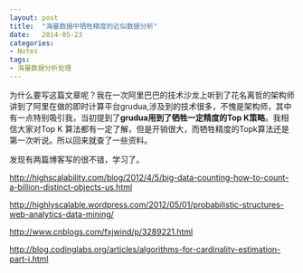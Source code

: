 ```yaml
---
layout: post
title:  "海量数据中牺牲精度的近似数据分析"
date:   2014-05-23 
categories: 
- Notes 
tags:
- 海量数据分析处理
---
```

为什么要写这篇文章呢？我在一次阿里巴巴的技术沙龙上听到了花名离哲的架构师讲到了阿里在做的即时计算平台grudua,涉及到的技术很多，不愧是架构师，其中有一点特别吸引我，当初提到了**grudua用到了牺牲一定精度的Top K策略**。我相信大家对Top K 算法都有一定了解，但是开销很大，而牺牲精度的Topk算法还是第一次听说。所以回来就查了一些资料。

发现有两篇博客写的很不错，学习了。

http://highscalability.com/blog/2012/4/5/big-data-counting-how-to-count-a-billion-distinct-objects-us.html

http://highlyscalable.wordpress.com/2012/05/01/probabilistic-structures-web-analytics-data-mining/

http://www.cnblogs.com/fxjwind/p/3289221.html

http://blog.codinglabs.org/articles/algorithms-for-cardinality-estimation-part-i.html

